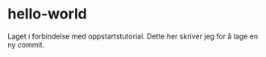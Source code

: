 # hello-world
Laget i forbindelse med oppstartstutorial.
Dette her skriver jeg for å lage en ny commit.
